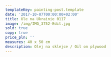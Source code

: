 ```yaml
---
templateKey: painting-post.template
date: '2017-10-07T00:00:00+02:00'
title: Ule na Ukrainie 0117
image: /img/IMG_3752-Edit.jpg
sold: true
copy: true
price_pln: ''
measures: 40 x 50 cm
description: Olej na sklejce / Oil on plywood
---
```


